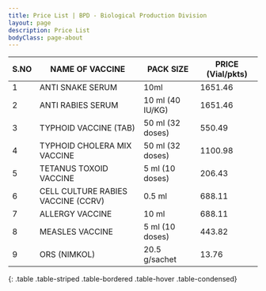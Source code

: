 ```yaml
---
title: Price List | BPD - Biological Production Division
layout: page
description: Price List
bodyClass: page-about
---
```


| S.NO | NAME OF VACCINE                    | PACK SIZE        | PRICE (Vial/pkts) |
| ---- | ---------------------------------- | ---------------- | ----------------- |
| 1    | ANTI SNAKE SERUM                   | 10ml             | 1651.46           |
| 2    | ANTI RABIES SERUM                  | 10 ml (40 IU/KG) | 1651.46           |
| 3    | TYPHOID VACCINE (TAB)              | 50 ml (32 doses) | 550.49            |
| 4    | TYPHOID CHOLERA MIX VACCINE        | 50 ml (32 doses) | 1100.98           |
| 5    | TETANUS TOXOID VACCINE             | 5 ml (10 doses)  | 206.43            |
| 6    | CELL CULTURE RABIES VACCINE (CCRV) | 0.5 ml           | 688.11            |
| 7    | ALLERGY VACCINE                    | 10 ml            | 688.11            |
| 8    | MEASLES VACCINE                    | 5 ml (10 doses)  | 443.82            |
| 9    | ORS (NIMKOL)                       | 20.5 g/sachet    | 13.76             |
{: .table .table-striped .table-bordered .table-hover .table-condensed}